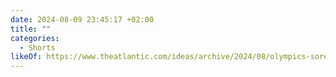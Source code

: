 ```yaml
---
date: 2024-08-09 23:45:17 +02:00
title: ""
categories:
  - Shorts
likeOf: https://www.theatlantic.com/ideas/archive/2024/08/olympics-sore-losers/679390/
---
```

